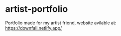# artist-portfolio
Portfolio made for my artist friend, website avilable at: https://downfall.netlify.app/
